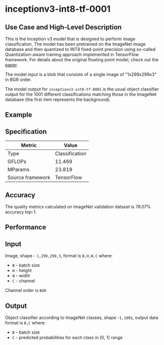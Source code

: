 # inceptionv3-int8-tf-0001

## Use Case and High-Level Description

This is the Inception v3 model that is designed to perform image classification. The model has been pretrained on the ImageNet image database and then quantized to INT8 fixed-point precision using so-called Quantization-aware training approach implemented in TensorFlow framework. For details about the original floating point model, check out the [paper](https://arxiv.org/pdf/1512.03385.pdf).

The model input is a blob that consists of a single image of "1x299x299x3" in BGR order.

The model output for `inceptionv3-int8-tf-0001` is the usual object classifier output for the 1001 different classifications matching those in the ImageNet database (the first item represents the background).

## Example

## Specification

| Metric            | Value         |
|-------------------|---------------|
| Type              | Classification|
| GFLOPs            | 11.469        |
| MParams           | 23.819        |
| Source framework  | TensorFlow    |

## Accuracy

The quality metrics calculated on ImageNet validation dataset is 78.07% accuracy top-1.

## Performance

## Input

Image, shape - `1,299,299,3`, format is `B,H,W,C` where:

- `B` - batch size
- `H` - height
- `W` - width
- `C` - channel

Channel order is `BGR`

## Output

Object classifier according to ImageNet classes, shape -`1,1001`, output data format is `B,C` where:

- `B` - batch size
- `C` - predicted probabilities for each class in  [0, 1] range

